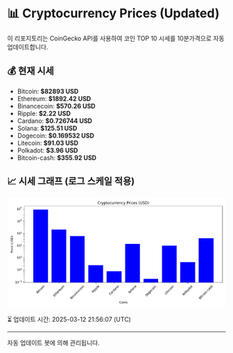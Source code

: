 
# 📊 Cryptocurrency Prices (Updated)

이 리포지토리는 CoinGecko API를 사용하여 코인 TOP 10 시세를 10분가격으로 자동 업데이트합니다.

## 💰 현재 시세
- Bitcoin: **$82893 USD**
- Ethereum: **$1892.42 USD**
- Binancecoin: **$570.26 USD**
- Ripple: **$2.22 USD**
- Cardano: **$0.726744 USD**
- Solana: **$125.51 USD**
- Dogecoin: **$0.169532 USD**
- Litecoin: **$91.03 USD**
- Polkadot: **$3.96 USD**
- Bitcoin-cash: **$355.92 USD**

## 📈 시세 그래프 (로그 스케일 적용)
![Crypto Prices](crypto_prices.png)

⏳ 업데이트 시간: 2025-03-12 21:56:07 (UTC)

---
자동 업데이트 봇에 의해 관리됩니다.
